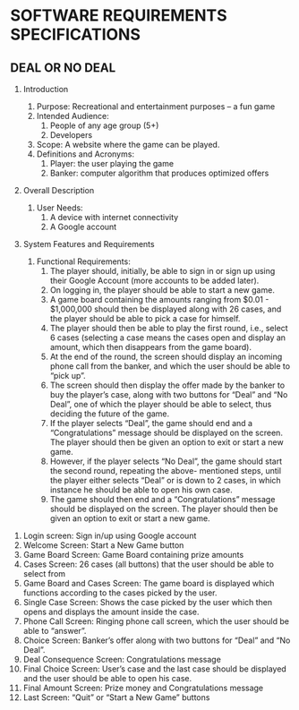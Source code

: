# SOFTWARE REQUIREMENTS SPECIFICATIONS

## DEAL OR NO DEAL

1.	Introduction

    1.	 Purpose: Recreational and entertainment purposes – a fun game 
    1.	Intended Audience: 
        1.	People of any age group (5+)
        1.	Developers
    1.	Scope: A website where the game can be played. 
    1.	Definitions and Acronyms: 
        1.	Player: the user playing the game
        1.	Banker: computer algorithm that produces optimized offers
2.	Overall Description
    1.	User Needs: 
        1.	A device with internet connectivity
        2.	A Google account
3.	System Features and Requirements
    1.	Functional Requirements:
        1.	The player should, initially, be able to sign in or sign up using their Google Account (more accounts to be added later).
        2.	On logging in, the player should be able to start a new game. 
        3.	A game board containing the amounts ranging from $0.01 - $1,000,000 should then be displayed along with 26 cases, and the player should be able to pick a case for himself. 
        3.	The player should then be able to play the first round, i.e., select 6 cases (selecting a case means the cases open and display an amount, which then disappears from the game board). 
        3.	At the end of the round, the screen should display an incoming phone call from the banker, and which the user should be able to “pick up”.
        3.	The screen should then display the offer made by the banker to buy the player’s case, along with two buttons for “Deal” and “No Deal”, one of which the player should be able to select, thus deciding the future of the game. 
        3.	If the player selects “Deal”, the game should end and a “Congratulations” message should be displayed on the screen. The player should then be given an option to exit or start a new game.
        3.	However, if the player selects “No Deal”, the game should start the second round, repeating the above- mentioned steps, until the player either selects “Deal” or is down to 2 cases, in which instance he should be able to open his own case. 
        3.	The game should then end and a “Congratulations” message should be displayed on the screen. The player should then be given an option to exit or start a new game.

 

1)	Login screen: Sign in/up using Google account
2)	Welcome Screen: Start a New Game button
3)	Game Board Screen: Game Board containing prize amounts 
4)	Cases Screen: 26 cases (all buttons) that the user should be able to select from
5)	Game Board and Cases Screen: The game board is displayed which functions according to the cases picked by the user.
6)	Single Case Screen: Shows the case picked by the user which then opens and displays the amount inside the case.
7)	Phone Call Screen: Ringing phone call screen, which the user should be able to “answer”.
8)	Choice Screen: Banker’s offer along with two buttons for “Deal” and “No Deal”.
9)	Deal Consequence Screen: Congratulations message
10)	Final Choice Screen: User’s case and the last case should be displayed and the user should be able to open his case.
11)	Final Amount Screen: Prize money and Congratulations message
12)	Last Screen: “Quit” or “Start a New Game” buttons
